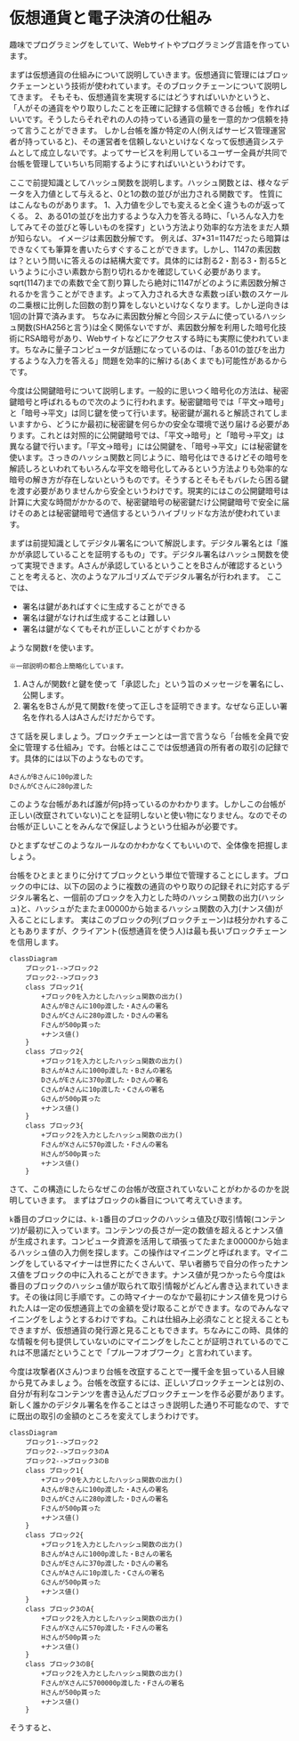 # 仮想通貨と電子決済の仕組み

趣味でプログラミングをしていて、Webサイトやプログラミング言語を作っています。

まずは仮想通貨の仕組みについて説明していきます。仮想通貨に管理にはブロックチェーンという技術が使われています。そのブロックチェーンについて説明してきます。
そもそも、仮想通貨を実現するにはどうすればいいかというと、
「人がその通貨をやり取りしたことを正確に記録する信頼できる台帳」を作ればいいです。そうしたらそれぞれの人の持っている通貨の量を一意的かつ信頼を持って言うことができます。
しかし台帳を誰か特定の人(例えばサービス管理運営者が持っていると)、その運営者を信頼しないといけなくなって仮想通貨システムとして成立しないです。よってサービスを利用しているユーザー全員が共同で台帳を管理していちいち同期するようにすればいいというわけです。

ここで前提知識としてハッシュ関数を説明します。ハッシュ関数とは、様々なデータを入力値として与えると、0と1の数の並びが出力される関数です。
性質にはこんなものがあります。
1、入力値を少しでも変えると全く違うものが返ってくる。
2、ある01の並びを出力するような入力を答える時に、「いろんな入力をしてみてその並びと等しいものを探す」という方法より効率的な方法をまだ人類が知らない。
イメージは素因数分解です。
例えば、37*31=1147だったら暗算はできなくても筆算を書いたらすぐすることができます。しかし、1147の素因数は？という問いに答えるのは結構大変です。具体的には割る2・割る3・割る5というように小さい素数から割り切れるかを確認していく必要があります。sqrt(1147)までの素数で全て割り算したら絶対に1147がどのように素因数分解されるかを言うことができます。よって入力される大きな素数っぽい数のスケールの二乗根に比例した回数の割り算をしないといけなくなります。しかし逆向きは1回の計算で済みます。
ちなみに素因数分解と今回システムに使っているハッシュ関数(SHA256と言う)は全く関係ないですが、素因数分解を利用した暗号化技術にRSA暗号があり、Webサイトなどにアクセスする時にも実際に使われています。ちなみに量子コンピュータが話題になっているのは、「ある01の並びを出力するような入力を答える」問題を効率的に解ける(あくまでも)可能性があるからです。

今度は公開鍵暗号について説明します。一般的に思いつく暗号化の方法は、秘密鍵暗号と呼ばれるもので次のように行われます。秘密鍵暗号では「平文→暗号」と「暗号→平文」は同じ鍵を使って行います。秘密鍵が漏れると解読されてしまいますから、どうにか最初に秘密鍵を何らかの安全な環境で送り届ける必要があります。これとは対照的に公開鍵暗号では、「平文→暗号」と「暗号→平文」は異なる鍵で行います。「平文→暗号」には公開鍵を、「暗号→平文」には秘密鍵を使います。さっきのハッシュ関数と同じように、暗号化はできるけどその暗号を解読しろといわれてもいろんな平文を暗号化してみるという方法よりも効率的な暗号の解き方が存在しないというものです。そうするとそもそもバレたら困る鍵を渡す必要がありませんから安全というわけです。現実的にはこの公開鍵暗号は計算に大変な時間がかかるので、秘密鍵暗号の秘密鍵だけ公開鍵暗号で安全に届けそのあとは秘密鍵暗号で通信するというハイブリッドな方法が使われています。

まずは前提知識としてデジタル署名について解説します。デジタル署名とは「誰かが承認していることを証明するもの」です。デジタル署名はハッシュ関数を使って実現できます。Aさんが承認しているということをBさんが確認するということを考えると、次のようなアルゴリズムでデジタル署名が行われます。
ここでは、
- 署名は鍵があればすぐに生成することができる
- 署名は鍵がなければ生成することは難しい
- 署名は鍵がなくてもそれが正しいことがすぐわかる

ような関数`f`を使います。

`※一部説明の都合上簡略化しています。`

1. Aさんが関数`f`と鍵を使って「承認した」という旨のメッセージを署名にし、公開します。
2. 署名をBさんが見て関数`f`を使って正しさを証明できます。なぜなら正しい署名を作れる人はAさんだけだからです。


さて話を戻しましょう。ブロックチェーンとは一言で言うなら「台帳を全員で安全に管理する仕組み」です。台帳とはここでは仮想通貨の所有者の取引の記録です。具体的には以下のようなものです。
```
AさんがBさんに100p渡した
DさんがCさんに280p渡した
```

このような台帳があれば誰が何p持っているのかわかります。しかしこの台帳が正しい(改竄されていない)ことを証明しないと使い物になりません。なのでその台帳が正しいことをみんなで保証しようという仕組みが必要です。

ひとまずなぜこのようなルールなのかわかなくてもいいので、全体像を把握しましょう。

台帳をひとまとまりに分けてブロックという単位で管理することにします。ブロックの中には、以下の図のように複数の通貨のやり取りの記録それに対応するデジタル署名と、一個前のブロックを入力とした時のハッシュ関数の出力(ハッシュ)と、ハッシュがたまたま00000から始まるハッシュ関数の入力(ナンス値)が入ることにします。
実はこのブロックの列(ブロックチェーン)は枝分かれすることもありますが、クライアント(仮想通貨を使う人)は最も長いブロックチェーンを信用します。

```mermaid
classDiagram
	ブロック1-->ブロック2
	ブロック2-->ブロック3
	class ブロック1{
		+ブロック0を入力としたハッシュ関数の出力()
		AさんがBさんに100p渡した・Aさんの署名
		DさんがCさんに280p渡した・Dさんの署名
		Fさんが500p貰った
		+ナンス値()
	}
	class ブロック2{
		+ブロック1を入力としたハッシュ関数の出力()
		BさんがAさんに1000p渡した・Bさんの署名
		DさんがEさんに370p渡した・Dさんの署名
		CさんがAさんに10p渡した・Cさんの署名
		Gさんが500p貰った
		+ナンス値()
	}
	class ブロック3{
		+ブロック2を入力としたハッシュ関数の出力()
		FさんがXさんに570p渡した・Fさんの署名
		Hさんが500p貰った
		+ナンス値()
	}

```


さて、この構造にしたらなぜこの台帳が改竄されていないことがわかるのかを説明していきます。
まずはブロックの`k`番目について考えていきます。

`k`番目のブロックには、`k-1`番目のブロックのハッシュ値及び取引情報(コンテンツ)が最初に入っています。コンテンツの長さが一定の数値を超えるとナンス値が生成されます。コンピュータ資源を活用して頑張ってたまたま00000から始まるハッシュ値の入力側を探します。この操作はマイニングと呼ばれます。マイニングをしているマイナーは世界にたくさんいて、早い者勝ちで自分の作ったナンス値をブロックの中に入れることができます。ナンス値が見つかったら今度は`k`番目のブロックのハッシュ値が取られて取引情報がどんどん書き込まれていきます。その後は同じ手順です。この時マイナーのなかで最初にナンス値を見つけられた人は一定の仮想通貨上での金額を受け取ることができます。なのでみんなマイニングをしようとするわけですね。これは仕組み上必須なことと捉えることもできますが、仮想通貨の発行源と見ることもできます。ちなみにこの時、具体的な情報を何も提供していないのにマイニングをしたことが証明されているのでこれは不思議だということで「プルーフオブワーク」と言われています。

今度は攻撃者(Xさん)つまり台帳を改竄することで一攫千金を狙っている人目線から見てみましょう。台帳を改竄するには、正しいブロックチェーンとは別の、自分が有利なコンテンツを書き込んだブロックチェーンを作る必要があります。新しく誰かのデジタル署名を作ることはさっき説明した通り不可能なので、すでに既出の取引の金額のところを変えてしまうわけです。

```mermaid
classDiagram
	ブロック1-->ブロック2
	ブロック2-->ブロック3のA
	ブロック2-->ブロック3のB
	class ブロック1{
		+ブロック0を入力としたハッシュ関数の出力()
		AさんがBさんに100p渡した・Aさんの署名
		DさんがCさんに280p渡した・Dさんの署名
		Fさんが500p貰った
		+ナンス値()
	}
	class ブロック2{
		+ブロック1を入力としたハッシュ関数の出力()
		BさんがAさんに1000p渡した・Bさんの署名
		DさんがEさんに370p渡した・Dさんの署名
		CさんがAさんに10p渡した・Cさんの署名
		Gさんが500p貰った
		+ナンス値()
	}
	class ブロック3のA{
		+ブロック2を入力としたハッシュ関数の出力()
		FさんがXさんに570p渡した・Fさんの署名
		Hさんが500p貰った
		+ナンス値()
	}
	class ブロック3のB{
		+ブロック2を入力としたハッシュ関数の出力()
		FさんがXさんに5700000p渡した・Fさんの署名
		Hさんが500p貰った
		+ナンス値()
	}
```

そうすると、


<!--stackedit_data:
eyJoaXN0b3J5IjpbLTE3NDk3NDQzMjIsLTE3NzIyMTg3MzRdfQ
==
-->